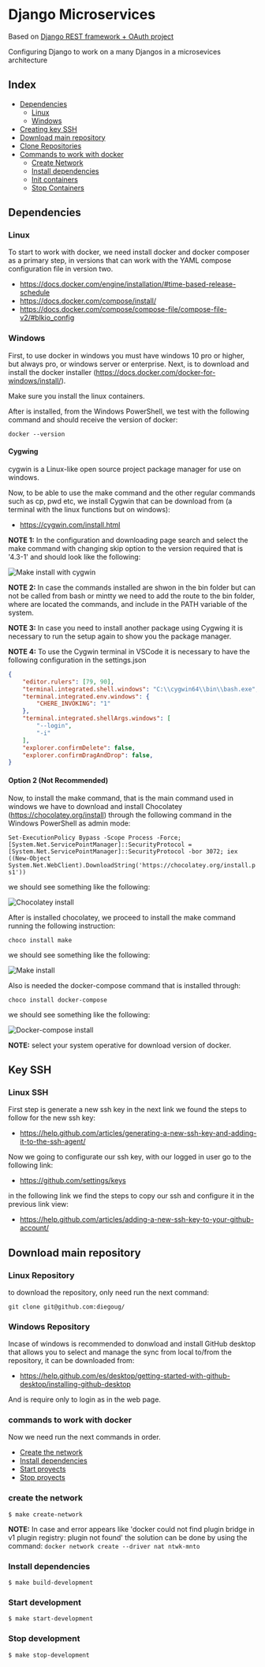 # Django Microservices
Based on [Django REST framework + OAuth project](https://dev.to/diegoug/django-rest-framework-oauth-pld)

Configuring Django to work on a many Djangos in a microsevices architecture

## Index
* [Dependencies](#dependencies)
	* [Linux](#Linux)
	* [Windows](#Windows)
* [Creating key SSH](#key-ssh)
* [Download main repository](#download-main-repository)
* [Clone Repositories](#clone-repositories)
* [Commands to work with docker](#commands-to-work-with-docker)
	* [Create Network](#create-the-network)
	* [Install dependencies](#install-dependencies)
	* [Init containers](#start-development)
	* [Stop Containers](#stop-development)

## Dependencies

### Linux

To start to work with docker, we need install docker and docker composer as a primary step, in versions that can work with the YAML compose configuration file in version two.

- https://docs.docker.com/engine/installation/#time-based-release-schedule
- https://docs.docker.com/compose/install/
- https://docs.docker.com/compose/compose-file/compose-file-v2/#blkio_config


### **Windows**

First, to use docker in windows you must have windows 10 pro or higher, but always pro, or windows server or enterprise. Next, is to download and install the docker installer (https://docs.docker.com/docker-for-windows/install/).

Make sure you install the linux containers.

After is installed, from the Windows PowerShell, we test with the following command and should receive the version of docker:

`docker --version`

#### **Cygwing**
cygwin is a Linux-like open source project package manager for use on windows.

Now, to be able to use the make command and the other regular commands such as cp, pwd etc, we install Cygwin that can be download from (a terminal with the linux functions but on windows):

- https://cygwin.com/install.html

**NOTE 1:** In the configuration and downloading page search and select the make command with changing skip option to the version required that is '4.3-1' and should look like the following:

![Make install with cygwin](docs/img/cygwin_make.png)

**NOTE 2:** In case the commands installed are shwon in the bin folder but can not be called from bash or mintty we need to add the route to the bin folder, where are located the commands, and include in the PATH variable of the system.

**NOTE 3:** In case you need to install another package using Cygwing it is necessary to run the setup again to show you the package manager.

**NOTE 4:** To use the Cygwin terminal in VSCode it is necessary to have the following configuration in the settings.json

```JSON
{
    "editor.rulers": [79, 90],
    "terminal.integrated.shell.windows": "C:\\cygwin64\\bin\\bash.exe",
    "terminal.integrated.env.windows": {
        "CHERE_INVOKING": "1"
    },
    "terminal.integrated.shellArgs.windows": [
        "--login",
        "-i"
    ],
    "explorer.confirmDelete": false,
    "explorer.confirmDragAndDrop": false,
}
```

#### **Option 2** (Not Recommended)

Now, to install the make command, that is the main command used in windows we have to download and install Chocolatey (https://chocolatey.org/install) through the following command in the Windows PowerShell as admin mode:

`Set-ExecutionPolicy Bypass -Scope Process -Force; [System.Net.ServicePointManager]::SecurityProtocol = [System.Net.ServicePointManager]::SecurityProtocol -bor 3072; iex ((New-Object System.Net.WebClient).DownloadString('https://chocolatey.org/install.ps1'))`

we should see something like the following:

![Chocolatey install](docs/img/install_chocolatey.png)

After is installed chocolatey, we proceed to install the make command running the following instruction:

`choco install make`

we should see something like the following:

![Make install](docs/img/intall_make_command.png)

Also is needed the docker-compose command that is installed through:

`choco install docker-compose`

we should see something like the following:

![Docker-compose install](docs/img/install_dockercompose.png)

**NOTE:** select your system operative for download version of docker.

## Key SSH

### Linux SSH

First step is generate a new ssh key in the next link we found the steps to follow for the new ssh key:

- https://help.github.com/articles/generating-a-new-ssh-key-and-adding-it-to-the-ssh-agent/

Now we going to configurate our ssh key, with our logged in user go to the following link:

- https://github.com/settings/keys

in the following link we find the steps to copy our ssh and configure it in the previous link view:

- https://help.github.com/articles/adding-a-new-ssh-key-to-your-github-account/

## Download main repository

### Linux Repository

to download the repository, only need run the next command:

`git clone git@github.com:diegoug/`

### Windows Repository

Incase of windows is recommended to donwload and install GitHub desktop that allows you to select and manage the sync from local to/from the repository, it can be downloaded from:

- https://help.github.com/es/desktop/getting-started-with-github-desktop/installing-github-desktop

And is require only to login as in the web page.

### commands to work with docker

Now we need run the next commands in order.


* [Create the network](#create-the-network)
* [Install dependencies](#install-dependecies)
* [Start proyects](#star-development)
* [Stop proyects](#stop-development)

### create the network

`$ make create-network`

**NOTE:** In case and error appears like 'docker   could not find plugin bridge in v1 plugin registry: plugin not found' the solution can be done by using the command:
`docker network create --driver nat ntwk-mnto`

### Install dependencies

`$ make build-development`

### Start development

`$ make start-development`

### Stop development

`$ make stop-development`
